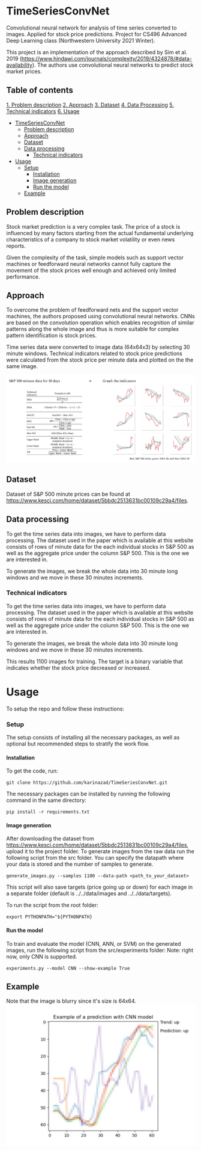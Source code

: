 # TimeSeriesConvNet
Convolutional neural network for analysis of time series converted to images. Applied for stock price predictions. 
Project for CS496 Advanced Deep Learning class (Northwestern University 2021 Winter).

This project is an implementation of the approach described by Sim et al. 2019 (https://www.hindawi.com/journals/complexity/2019/4324878/#data-availability). The authors use convolutional neural networks to predict stock market prices.

## Table of contents
[1. Problem description](#problem-description)
[2. Approach](#approach)
[3. Dataset](#dataset)
[4. Data Processing](#data-processing)
[5. Technical indicators](#technical-indicators)
[6. Usage](#usage)

- [TimeSeriesConvNet](#timeseriesconvnet)
  * [Problem description](#problem-description)
  * [Approach](#approach)
  * [Dataset](#dataset)
  * [Data processing](#data-processing)
    + [Technical indicators](#technical-indicators)
- [Usage](#usage)
    + [Setup](#setup)
      - [Installation](#installation)
      - [Image generation](#image-generation)
      - [Run the model](#run-the-model)
  * [Example](#example)

## Problem description
Stock market prediction is a very complex task. The price of a stock is influenced by many factors starting from the actual fundamental underlying characteristics of a company to stock market volatility or even news reports. 

Given the complexity of the task, simple models such as support vector machines or feedforward neural networks cannot fully capture the movement of the stock prices well enough and achieved only limited performance. 

## Approach
To overcome the problem of feedforward nets and the support vector machines, the authors proposed using convolutional neural networks. CNNs are based on the convolution operation which enables recognition of similar patterns along the whole image and thus is more suitable for complex pattern identification is stock prices. 

Time series data were converted to image data (64x64x3) by selecting 30 minute windows. Technical indicators related to stock price predictions were calculated from the stock price per minute data and plotted on the the same image.

![alt text](https://raw.githubusercontent.com/karinazad/TimeSeriesConvNet/main/approach.png)


## Dataset
Dataset of S&P 500 minute prices can be found at https://www.kesci.com/home/dataset/5bbdc2513631bc00109c29a4/files. 

## Data processing
To get the time series data into images, we have to perform data processing. The dataset used in the paper which is available at this website consists of rows of minute data for the each individual stocks in S&P 500 as well as the aggregate price under the column S&P 500. This is the one we are interested in. 

To generate the images, we break the whole data into 30 minute long windows and we move in these 30 minutes increments.

### Technical indicators
To get the time series data into images, we have to perform data processing. The dataset used in the paper which is available at this website consists of rows of minute data for the each individual stocks in S&P 500 as well as the aggregate price under the column S&P 500. This is the one we are interested in. 

To generate the images, we break the whole data into 30 minute long windows and we move in these 30 minutes increments.

This results 1100 images for training.
The target is a binary variable that indicates whether the stock price decreased or increased.


# Usage

To setup the repo and follow these instructions:

### Setup 

The setup consists of installing all the necessary packages, as well as optional but recommended steps to stratify the 
work flow.

#### Installation
To get the code, run:

    git clone https://github.com/karinazad/TimeSeriesConvNet.git

The necessary packages can be installed by running the following command in the same directory:

    pip install -r requirements.txt
    

#### Image generation

After downloading the dataset from  https://www.kesci.com/home/dataset/5bbdc2513631bc00109c29a4/files, upload it to the project folder. 
To generate images from the raw data run the following script from the src folder. You can specify the datapath where your data is stored and the number of samples to generate.

    generate_images.py --samples 1100 --data-path <path_to_your_dataset>
    
This script will also save targets (price going up or down) for each image in a separate folder (default is ../../data/images and ../../data/targets). 

To run the script from the root folder:

    export PYTHONPATH="${PYTHONPATH} 
    
#### Run the model

To train and evaluate the model (CNN, ANN, or SVM) on the generated images, run the following script from the src/experiments folder:
Note: right now, only CNN is supported.

    experiments.py --model CNN --show-example True
    
    
## Example

Note that the image is blurry since it's size is 64x64.
![alt text](https://github.com/karinazad/TimeSeriesConvNet/blob/main/results/predictions/CNN-100epochs.svg)

